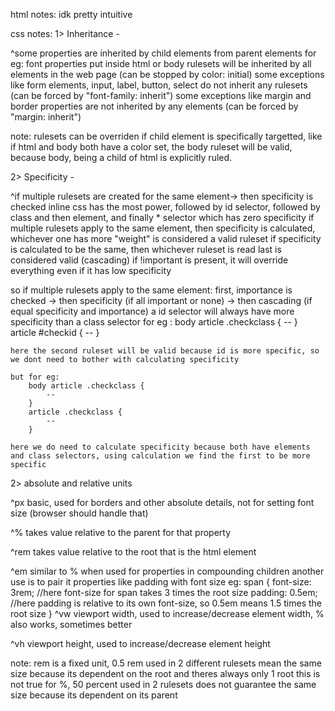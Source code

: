 html notes: 
idk pretty intuitive

css notes:
1> Inheritance -

^some properties are inherited by child elements from parent elements
for eg: font properties put inside html or body rulesets will be inherited by all elements in the web page (can be stopped by color: initial)
some exceptions like form elements, input, label, button, select do not inherit any rulesets (can be forced by "font-family: inherit")
some exceptions like margin and border properties are not inherited by any elements (can be forced by "margin: inherit")

note: rulesets can be overriden if child element is specifically targetted, like if html and body both have a color set, the body ruleset will be valid, because body, being a child of html is explicitly ruled.

2> Specificity -

^if multiple rulesets are created for the same element-> then specificity is checked
inline css has the most power, followed by id selector, followed by class and then element, and finally * selector which has zero specificity
if multiple rulesets apply to the same element, then specificity is calculated, whichever one has more "weight" is considered a valid ruleset
if specificity is calculated to be the same, then whichever ruleset is read last is considered valid (cascading)
if !important is present, it will override everything even if it has low specificity 

so if multiple rulesets apply to the same element:
 first, importance is checked -> then specificity (if all important or none) -> then cascading (if equal specificity and importance)
 a id selector will always have more specificity than a class selector
    for eg :
        body article .checkclass {
            --
        }
        article #checkid {
            --
        }

    here the second ruleset will be valid because id is more specific, so we dont need to bother with calculating specificity

    but for eg:
        body article .checkclass {
            --
        }
        article .checkclass {
            --
        } 

    here we do need to calculate specificity because both have elements and class selectors, using calculation we find the first to be more specific


 2> absolute and relative units

 ^px
 basic, used for borders and other absolute details, not for setting font size (browser should handle that)

 ^%
 takes value relative to the parent for that property

 ^rem
 takes value relative to the root that is the html element

 ^em
 similar to % when used for properties in compounding children
 another use is to pair it properties like padding with font size
 eg:
    span {
        font-size: 3rem; //here font-size for span takes 3 times the root size
        padding: 0.5em;  //here padding is relative to its own font-size, so 0.5em means 1.5 times the root size
    }
 ^vw
 viewport width, used to increase/decrease element width, % also works, sometimes better

 ^vh
 viewport height, used to increase/decrease element height
 
note: rem is a fixed unit, 0.5 rem used in 2 different rulesets mean the same size because its dependent on the root and theres always only 1 root
this is not true for %, 50 percent used in 2 rulesets does not guarantee the same size because its dependent on its parent